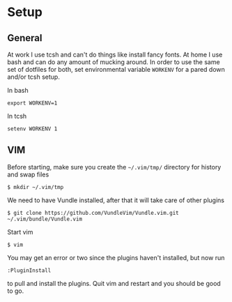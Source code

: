 # Setup
## General
At work I use tcsh and can't do things like install fancy fonts. At home I use bash and can do any amount of mucking around.  In order to use the same set of dotfiles for both, set environmental variable `WORKENV` for a pared down and/or tcsh setup.

In bash
```
export WORKENV=1
```
In tcsh
```
setenv WORKENV 1
```

## VIM
Before starting, make sure you create the `~/.vim/tmp/` directory for history and swap files
```
$ mkdir ~/.vim/tmp
```

We need to have Vundle installed, after that it will take care of other plugins
```
$ git clone https://github.com/VundleVim/Vundle.vim.git ~/.vim/bundle/Vundle.vim
```

Start vim
```
$ vim
```

You may get an error or two since the plugins haven't installed, but now run
```
:PluginInstall
```

to pull and install the plugins. Quit vim and restart and you should be good to go.
